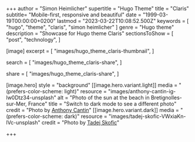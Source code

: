+++
author = "Simon Heimlicher"
supertitle = "Hugo Theme"
title = "Claris"
subtitle= "Mobile-first, responsive and beautiful"
date = "1999-03-19T00:00:00+0200"
lastmod = "2023-03-22T10:08:52.500Z"
keywords = [ "hugo", "theme", "claris", "simon heimlicher" ]
genre = "Hugo theme"
description = "Showcase for Hugo theme Claris"
sectionsToShow = [
    "post",
    "technology",
]

[image]
  excerpt = [
    "images/hugo_theme_claris-thumbnail",
  ]

  search = [
    "images/hugo_theme_claris-share",
  ]

  share = [
    "images/hugo_theme_claris-share",
  ]

[image.hero]
  style = "background"
  [[image.hero.variant.light]]
    media = "(prefers-color-scheme: light)"
    resource = "images/anthony-cantin-ig-lw0Dtz34-unsplash"
    alt = "Photo of the sun at the beach in Bretignolles-sur-Mer, France"
    title = "Switch to dark mode to see a different photo"
    credit = "Photo by <a href='https://unsplash.com/@arizonanthony'>Anthony Cantin</a>"
  [[image.hero.variant.dark]]
    media = "(prefers-color-scheme: dark)"
    resource = "images/tadej-skofic-VWxiaKn-lVc-unsplash"
    credit = "Photo by <a href='https://unsplash.com/@tadej'>Tadej Skofic</a>"

+++